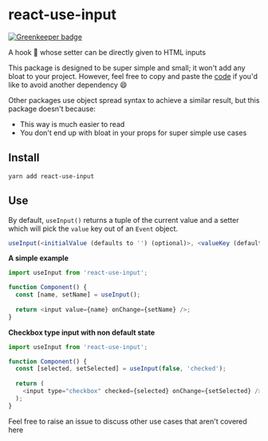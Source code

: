 # react-use-input

[![Greenkeeper badge](https://badges.greenkeeper.io/robcalcroft/react-use-input.svg)](https://greenkeeper.io/)

A hook :fishing_pole_and_fish: whose setter can be directly given to HTML inputs

This package is designed to be super simple and small; it won't add any bloat to your project. However, feel free to copy and paste the [code](https://raw.githubusercontent.com/robcalcroft/react-use-input/master/index.js) if you'd like to avoid another dependency :smile:

Other packages use object spread syntax to achieve a similar result, but this package doesn't because:
- This way is much easier to read
- You don't end up with bloat in your props for super simple use cases

## Install
```
yarn add react-use-input
```

## Use
By default, `useInput()` returns a tuple of the current value and a setter which will pick the `value` key out of an `Event` object.

```javascript
useInput(<initialValue (defaults to '') (optional)>, <valueKey (defaults to 'value') (optional)>)
```

**A simple example**

```javascript
import useInput from 'react-use-input';

function Component() {
  const [name, setName] = useInput();
  
  return <input value={name} onChange={setName} />;
}
```

**Checkbox type input with non default state**

```javascript
import useInput from 'react-use-input';

function Component() {
  const [selected, setSelected] = useInput(false, 'checked');
  
  return (
    <input type="checkbox" checked={selected} onChange={setSelected} />
  );
}
```

Feel free to raise an issue to discuss other use cases that aren't covered here
